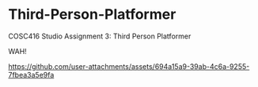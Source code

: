 # Third-Person-Platformer
 COSC416 Studio Assignment 3: Third Person Platformer

 WAH!

https://github.com/user-attachments/assets/694a15a9-39ab-4c6a-9255-7fbea3a5e9fa

